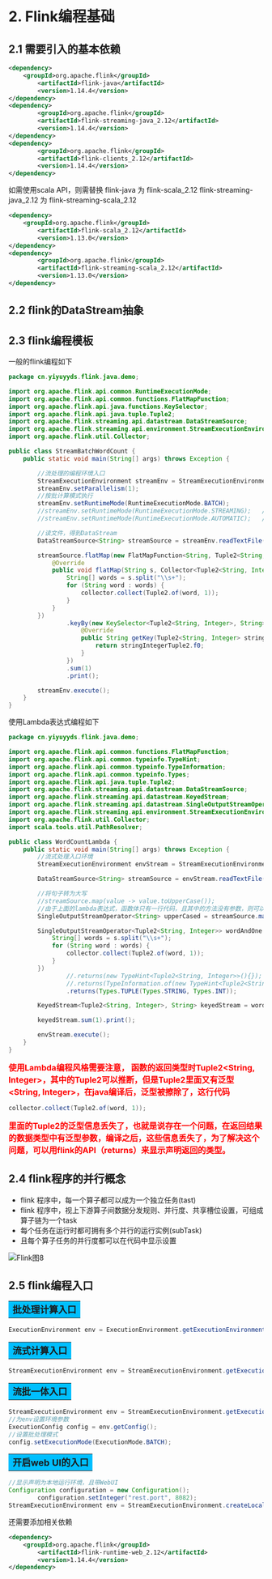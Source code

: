 # 2. Flink编程基础

## 2.1 需要引入的基本依赖

```xml
<dependency>
	<groupId>org.apache.flink</groupId>
        <artifactId>flink-java</artifactId>
        <version>1.14.4</version>
</dependency>
<dependency>
        <groupId>org.apache.flink</groupId>
        <artifactId>flink-streaming-java_2.12</artifactId>
        <version>1.14.4</version>
</dependency>
<dependency>
        <groupId>org.apache.flink</groupId>
        <artifactId>flink-clients_2.12</artifactId>
        <version>1.14.4</version>
</dependency>
```
如需使用scala API，则需替换
flink-java 为 flink-scala_2.12
flink-streaming-java_2.12 为 flink-streaming-scala_2.12

```xml
<dependency>
	<groupId>org.apache.flink</groupId>
        <artifactId>flink-scala_2.12</artifactId>
        <version>1.13.0</version>
</dependency>
<dependency>
        <groupId>org.apache.flink</groupId>
        <artifactId>flink-streaming-scala_2.12</artifactId>
        <version>1.13.0</version>
</dependency>
```

## 2.2 flink的DataStream抽象



## 2.3 flink编程模板

一般的flink编程如下
```java
package cn.yiyuyyds.flink.java.demo;

import org.apache.flink.api.common.RuntimeExecutionMode;
import org.apache.flink.api.common.functions.FlatMapFunction;
import org.apache.flink.api.java.functions.KeySelector;
import org.apache.flink.api.java.tuple.Tuple2;
import org.apache.flink.streaming.api.datastream.DataStreamSource;
import org.apache.flink.streaming.api.environment.StreamExecutionEnvironment;
import org.apache.flink.util.Collector;

public class StreamBatchWordCount {
    public static void main(String[] args) throws Exception {

        //流处理的编程环境入口
        StreamExecutionEnvironment streamEnv = StreamExecutionEnvironment.getExecutionEnvironment();
        streamEnv.setParallelism(1);
        //按批计算模式执行
        streamEnv.setRuntimeMode(RuntimeExecutionMode.BATCH);
        //streamEnv.setRuntimeMode(RuntimeExecutionMode.STREAMING);   //按流计算模式执行
        //streamEnv.setRuntimeMode(RuntimeExecutionMode.AUTOMATIC);   //flink自己决定

        //读文件，得到DataStream
        DataStreamSource<String> streamSource = streamEnv.readTextFile("input");

        streamSource.flatMap(new FlatMapFunction<String, Tuple2<String, Integer>>() {
            @Override
            public void flatMap(String s, Collector<Tuple2<String, Integer>> collector) throws Exception {
                String[] words = s.split("\\s+");
                for (String word : words) {
                    collector.collect(Tuple2.of(word, 1));
                }
            }
        })
                .keyBy(new KeySelector<Tuple2<String, Integer>, String>() {
                    @Override
                    public String getKey(Tuple2<String, Integer> stringIntegerTuple2) throws Exception {
                        return stringIntegerTuple2.f0;
                    }
                })
                .sum(1)
                .print();

        streamEnv.execute();
    }
}
```


使用Lambda表达式编程如下

```java
package cn.yiyuyyds.flink.java.demo;

import org.apache.flink.api.common.functions.FlatMapFunction;
import org.apache.flink.api.common.typeinfo.TypeHint;
import org.apache.flink.api.common.typeinfo.TypeInformation;
import org.apache.flink.api.common.typeinfo.Types;
import org.apache.flink.api.java.tuple.Tuple2;
import org.apache.flink.streaming.api.datastream.DataStreamSource;
import org.apache.flink.streaming.api.datastream.KeyedStream;
import org.apache.flink.streaming.api.datastream.SingleOutputStreamOperator;
import org.apache.flink.streaming.api.environment.StreamExecutionEnvironment;
import org.apache.flink.util.Collector;
import scala.tools.util.PathResolver;

public class WordCountLambda {
    public static void main(String[] args) throws Exception {
        //流式处理入口环境
        StreamExecutionEnvironment envStream = StreamExecutionEnvironment.getExecutionEnvironment();

        DataStreamSource<String> streamSource = envStream.readTextFile("input");

        //将句子转为大写
        //streamSource.map(value -> value.toUpperCase());
        //由于上面的lambda表达式，函数体只有一行代码，且其中的方法没有参数，则可以使用方法引用
        SingleOutputStreamOperator<String> upperCased = streamSource.map(String::toUpperCase);

        SingleOutputStreamOperator<Tuple2<String, Integer>> wordAndOne = upperCased.flatMap((String s, Collector<Tuple2<String, Integer>> collector) -> {
            String[] words = s.split("\\s+");
            for (String word : words) {
                collector.collect(Tuple2.of(word, 1));
            }
        })
                //.returns(new TypeHint<Tuple2<String, Integer>>(){});
                //.returns(TypeInformation.of(new TypeHint<Tuple2<String, Integer>>(){}));
                .returns(Types.TUPLE(Types.STRING, Types.INT));

        KeyedStream<Tuple2<String, Integer>, String> keyedStream = wordAndOne.keyBy(value -> value.f0);

        keyedStream.sum(1).print();

        envStream.execute();
    }
}
```

<font color=Red size=3><b>使用Lambda编程风格需要注意，
函数的返回类型时Tuple2<String, Integer>，其中的Tuple2可以推断，但是Tuple2里面又有泛型<String, Integer>，在java编译后，泛型被擦除了，这行代码</b></font>

```java
collector.collect(Tuple2.of(word, 1));
```

<font color=Red size=3><b>里面的Tuple2的泛型信息丢失了，也就是说存在一个问题，在返回结果的数据类型中有泛型参数，编译之后，这些信息丢失了，为了解决这个问题，可以用flink的API（returns）来显示声明返回的类型。</b></font>

## 2.4 flink程序的并行概念

- flink 程序中，每一个算子都可以成为一个独立任务(tast)
- flink 程序中，视上下游算子间数据分发规则、并行度、共享槽位设置，可组成算子链为一个task
- 每个任务在运行时都可拥有多个并行的运行实例(subTask)
- 且每个算子任务的并行度都可以在代码中显示设置


![Flink图8](https://cdn.jsdelivr.net/gh/YiYuTET/ImageStorage/202304131712016.png)


## 2.5 flink编程入口

<table><tr><td bgcolor=DeepSkyBlue><font size=4><b>批处理计算入口</td></tr></table>

```java
ExecutionEnvironment env = ExecutionEnvironment.getExecutionEnvironment();
```

<table><tr><td bgcolor=DeepSkyBlue><font size=4><b>流式计算入口</td></tr></table>

```java
StreamExecutionEnvironment env = StreamExecutionEnvironment.getExecutionEnvironment();
```

<table><tr><td bgcolor=DeepSkyBlue><font size=4><b>流批一体入口</td></tr></table>

```java
StreamExecutionEnvironment env = StreamExecutionEnvironment.getExecutionEnvironment();
//为env设置环境参数
ExecutionConfig config = env.getConfig();
//设置批处理模式
config.setExecutionMode(ExecutionMode.BATCH);
```

<table><tr><td bgcolor=DeepSkyBlue><font size=4><b>开启web UI的入口</td></tr></table>

```java
//显示声明为本地运行环境，且带WebUI
Configuration configuration = new Configuration();
        configuration.setInteger("rest.port", 8082);
StreamExecutionEnvironment env = StreamExecutionEnvironment.createLocalEnvironmentWithWebUI(configuration);
```

还需要添加相关依赖

```xml
<dependency>
	<groupId>org.apache.flink</groupId>
        <artifactId>flink-runtime-web_2.12</artifactId>
        <version>1.14.4</version>
</dependency>
```